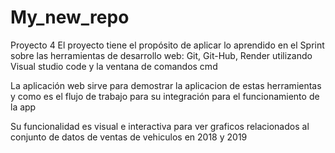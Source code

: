 # My_new_repo
Proyecto 4
El proyecto tiene el propósito de aplicar lo aprendido en el Sprint sobre las herramientas de desarrollo web:
Git, Git-Hub, Render utilizando Visual studio code y la ventana de comandos cmd

La aplicación web sirve para demostrar la aplicacion de estas herramientas y como es el flujo de trabajo
para su integración para el funcionamiento de la app

Su funcionalidad es visual e interactiva para ver graficos relacionados al conjunto de datos de ventas de vehiculos en 2018 y 2019
